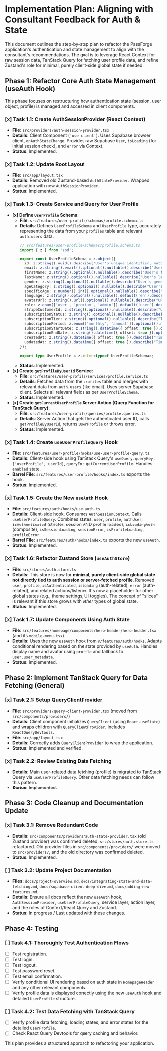 
# Implementation Plan: Aligning with Consultant Feedback for Auth & State

This document outlines the step-by-step plan to refactor the PassForge application's authentication and state management to align with the consultant's recommendations. The goal is to leverage React Context for raw session data, TanStack Query for fetching user profile data, and refine Zustand's role for minimal, purely client-side global state if needed.

## Phase 1: Refactor Core Auth State Management (useAuth Hook)

This phase focuses on restructuring how authentication state (session, user object, profile) is managed and accessed in client components.

### [x] Task 1.1: Create AuthSessionProvider (React Context)
*   **File**: `src/providers/auth-session-provider.tsx`
*   **Details**: Client Component (`'use client'`). Uses Supabase browser client, `onAuthStateChange`. Provides raw Supabase `User`, `isLoading` (for initial session check), and `error` via Context.
*   **Status**: Implemented.

### [x] Task 1.2: Update Root Layout
*   **File**: `src/app/layout.tsx`
*   **Details**: Removed old Zustand-based `AuthStateProvider`. Wrapped application with new `AuthSessionProvider`.
*   **Status**: Implemented.

### [x] Task 1.3: Create Service and Query for User Profile
*   **[x] Define `UserProfile` Schema**:
    *   **File**: `src/features/user-profile/schemas/profile.schema.ts`
    *   **Details**: Defines `UserProfileSchema` and `UserProfile` type, accurately representing the data from your `profiles` table and relevant `auth.users` data.
        ```typescript
        // src/features/user-profile/schemas/profile.schema.ts
        import { z } from 'zod';

        export const UserProfileSchema = z.object({
          id: z.string().uuid().describe("User's unique identifier, matches auth.users.id"),
          email: z.string().email().optional().nullable().describe("User's email address from auth.users"),
          firstName: z.string().optional().nullable().describe("User's first name"),
          lastName: z.string().optional().nullable().describe("User's last name"),
          gender: z.string().optional().nullable().describe("User's gender"),
          ageCategory: z.string().optional().nullable().describe("User's age category"),
          specificAge: z.number().int().optional().nullable().describe("User's specific age"),
          language: z.string().optional().nullable().default('en').describe("User's preferred language, defaults to 'en'"),
          avatarUrl: z.string().url().optional().nullable().describe("URL of the user's avatar image"),
          role: z.enum(['user', 'premium', 'admin']).default('user').describe("User's role within the application"),
          stripeCustomerId: z.string().optional().nullable().describe("User's Stripe customer ID, if applicable"),
          subscriptionStatus: z.string().optional().nullable().describe("Status of the user's subscription"),
          subscriptionTier: z.string().optional().nullable().describe("Tier of the user's subscription"),
          subscriptionPeriod: z.enum(['monthly', 'annual']).optional().nullable().describe("Billing period of the subscription"),
          subscriptionStartDate: z.string().datetime({ offset: true }).optional().nullable().describe("Start date of the current subscription period"),
          subscriptionEndDate: z.string().datetime({ offset: true }).optional().nullable().describe("End date of the current subscription period"),
          createdAt: z.string().datetime({ offset: true }).describe("Timestamp of when the profile was created"),
          updatedAt: z.string().datetime({ offset: true }).describe("Timestamp of the last profile update"),
        });

        export type UserProfile = z.infer<typeof UserProfileSchema>;
        ```
    *   **Status**: Implemented.
*   **[x] Create `getProfileByUserId` Service**:
    *   **File**: `src/features/user-profile/services/profile.service.ts`
    *   **Details**: Fetches data from the `profiles` table and merges with relevant data from `auth.users` (like email). Uses server Supabase client. Selects all relevant fields as per `UserProfileSchema`.
    *   **Status**: Implemented.
*   **[x] Create `getCurrentUserProfile` Server Action (Query Function for TanStack Query)**:
    *   **File**: `src/features/user-profile/queries/profile.queries.ts`
    *   **Details**: Server Action that gets the authenticated user ID, calls `getProfileByUserId`, returns `UserProfile` or throws error.
    *   **Status**: Implemented.

### [x] Task 1.4: Create `useUserProfileQuery` Hook
*   **File**: `src/features/user-profile/hooks/use-user-profile-query.ts`
*   **Details**: Client-side hook using TanStack Query's `useQuery`. `queryKey: ['userProfile', userId]`, `queryFn: getCurrentUserProfile`. Handles `enabled` state.
*   **Barrel File**: `src/features/user-profile/hooks/index.ts` exports the hook.
*   **Status**: Implemented.

### [x] Task 1.5: Create the New `useAuth` Hook
*   **File**: `src/features/auth/hooks/use-auth.ts`
*   **Details**: Client-side hook. Consumes `AuthSessionContext`. Calls `useUserProfileQuery`. Combines states: `user`, `profile`, `authUser`, `isAuthenticated` (stricter: session AND profile loaded), `isLoadingAuth` (composite), `isSessionLoading`, `sessionError`, `isProfileLoading`, `profileError`.
*   **Barrel File**: `src/features/auth/hooks/index.ts` exports the new `useAuth`.
*   **Status**: Implemented.

### [x] Task 1.6: Refactor Zustand Store (`useAuthStore`)
*   **File**: `src/stores/auth.store.ts`
*   **Details**: This store is now for **minimal, purely client-side global state not directly tied to auth session or server-fetched profile**. Removed `user`, `profile`, `isAuthenticated`, `isLoading` (auth-related), `error` (auth-related), and related actions/listener. It's now a placeholder for other global states (e.g., theme settings, UI toggles). The concept of "slices" is relevant if this store grows with *other* types of global state.
*   **Status**: Implemented.

### [x] Task 1.7: Update Components Using Auth State
*   **File**: `src/features/homepage/components/hero-header/hero-header.tsx` (and its `mobile-menu.tsx`)
*   **Details**: Uses the new `useAuth` hook from `@/features/auth/hooks`. Adapts conditional rendering based on the state provided by `useAuth`. Handles display name and avatar using `profile` and fallback to `user.user_metadata`.
*   **Status**: Implemented.

## Phase 2: Implement TanStack Query for Data Fetching (General)

### [x] Task 2.1: Setup QueryClientProvider
*   **File**: `src/providers/query-client-provider.tsx` (moved from `src/components/providers/`)
*   **Details**: Client component initializes `QueryClient` (using `React.useState`) and wraps children with `QueryClientProvider`. Includes `ReactQueryDevtools`.
*   **File**: `src/app/layout.tsx`
*   **Details**: Correctly adds `QueryClientProvider` to wrap the application.
*   **Status**: Implemented and verified.

### [x] Task 2.2: Review Existing Data Fetching
*   **Details**: Main user-related data fetching (profile) is migrated to TanStack Query via `useUserProfileQuery`. Other data fetching needs can follow this pattern.
*   **Status**: Implemented.

## Phase 3: Code Cleanup and Documentation Update

### [x] Task 3.1: Remove Redundant Code
*   **Details**: `src/components/providers/auth-state-provider.tsx` (old Zustand provider) was confirmed deleted. `src/stores/auth.store.ts` refactored. Old provider files in `src/components/providers/` were moved to `src/providers/`, and the old directory was confirmed deleted.
*   **Status**: Implemented.

### [ ] Task 3.2: Update Project Documentation
*   **Files**: `docs/project-overview.md`, `docs/integrating-state-and-data-fetching.md`, `docs/supabase-client-deep-dive.md`, `docs/adding-new-features.md`.
*   **Details**: Ensure all docs reflect the new `useAuth` hook, `AuthSessionProvider`, `useUserProfileQuery`, service layer, action layer, and the roles of Context/React Query and Zustand.
*   **Status**: In progress / Last updated with these changes.

## Phase 4: Testing

### [ ] Task 4.1: Thoroughly Test Authentication Flows
*   [ ] Test registration.
*   [ ] Test login.
*   [ ] Test logout.
*   [ ] Test password reset.
*   [ ] Test email confirmation.
*   [ ] Verify conditional UI rendering based on auth state in `HomepageHeader` and any other relevant components.
*   [ ] Verify profile data is displayed correctly using the new `useAuth` hook and detailed `UserProfile` structure.

### [ ] Task 4.2: Test Data Fetching with TanStack Query
*   [ ] Verify profile data fetching, loading states, and error states for the detailed `UserProfile`.
*   [ ] Check React Query Devtools for query caching and behavior.

This plan provides a structured approach to refactoring your application.
